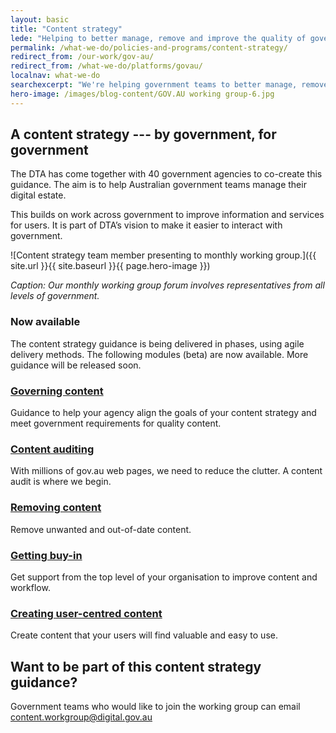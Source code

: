 ```yaml
---
layout: basic
title: "Content strategy"
lede: "Helping to better manage, remove and improve the quality of government content so that online information is simpler and clearer."
permalink: /what-we-do/policies-and-programs/content-strategy/
redirect_from: /our-work/gov-au/
redirect_from: /what-we-do/platforms/govau/
localnav: what-we-do
searchexcerpt: "We're helping government teams to better manage, remove and improve the quality of government content so that it’s simpler, clearer and faster."
hero-image: /images/blog-content/GOV.AU working group-6.jpg
---
```


## A content strategy --- by government, for government

The DTA has come together with 40  government agencies to co-create this guidance. The aim is to help Australian government teams manage their digital estate.

This builds on work across government to improve information and services for users. It is part of DTA’s vision to make it easier to interact with government.

![Content strategy team member presenting to monthly working group.]({{ site.url }}{{ site.baseurl }}{{ page.hero-image }})

*Caption: Our monthly working group forum involves representatives from all levels of government.*

### Now available

The content strategy guidance is being delivered in phases, using agile delivery methods. The following modules (beta) are now available. More guidance will be released soon.

### [Governing content](https://guides.service.gov.au/governing-content/)

Guidance to help your agency align the goals of your content strategy and meet government requirements for quality content.

### [Content auditing](https://guides.service.gov.au/content-strategy/content-auditing/)

With millions of gov.au web pages, we need to reduce the clutter. A content audit is where we begin.

### [Removing content](https://guides.service.gov.au/content-strategy/removing-content/)

Remove unwanted and out-of-date content.

### [Getting buy-in](https://guides.service.gov.au/content-strategy/getting-buy-in/)

Get support from the top level of your organisation to improve content and workflow.

### [Creating user-centred content](https://guides.service.gov.au/creating-user-centred-content/)

Create content that your users will find valuable and easy to use.

## Want to be part of this content strategy guidance?

Government teams who would like to join the working group can email [content.workgroup@digital.gov.au](mailto:content.workgroup@digital.gov.au)
